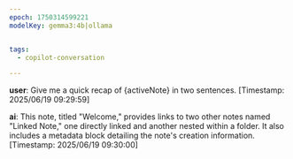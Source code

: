```yaml
---
epoch: 1750314599221
modelKey: gemma3:4b|ollama


tags:
  - copilot-conversation

---
```


**user**: Give me a quick recap of {activeNote} in two sentences.
[Timestamp: 2025/06/19 09:29:59]

**ai**: This note, titled "Welcome," provides links to two other notes named "Linked Note," one directly linked and another nested within a folder. It also includes a metadata block detailing the note's creation information.
[Timestamp: 2025/06/19 09:30:00]